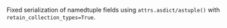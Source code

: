 Fixed serialization of namedtuple fields using `attrs.asdict/astuple()` with `retain_collection_types=True`.
